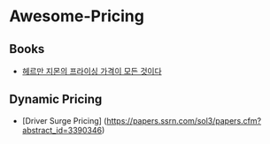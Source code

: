 # Awesome-Pricing

## Books
- [헤르만 지몬의 프라이싱 가격이 모든 것이다](http://www.yes24.com/Product/Goods/52894108)

## Dynamic Pricing
- [Driver Surge Pricing] (https://papers.ssrn.com/sol3/papers.cfm?abstract_id=3390346)
